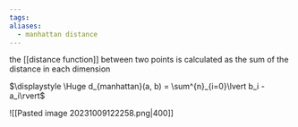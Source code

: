 ```yaml
---
tags: 
aliases:
  - manhattan distance
---
```

the [[distance function]] between two points is calculated as the sum of the distance in each dimension

$\displaystyle \Huge d_{manhattan}(a, b) = \sum^{n}_{i=0}\lvert b_i - a_i\rvert$

![[Pasted image 20231009122258.png|400]]
